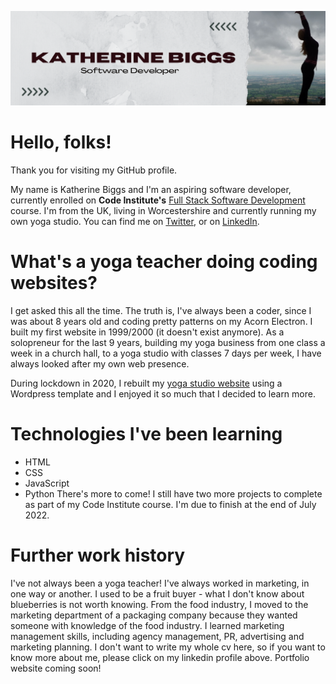 ![Banner](/assets/kb_linkedin_banner.png)

# Hello, folks!
Thank you for visiting my GitHub profile.

My name is Katherine Biggs and I'm an aspiring software developer, currently enrolled on **Code Institute's** [Full Stack Software Development](https://codeinstitute.net/) course. I'm from the UK, living in Worcestershire and currently running my own yoga studio. You can find me on [Twitter](https://twitter.com/gmyogakat?lang=en),  or on [LinkedIn](https://www.linkedin.com/in/kat-biggs-a658059/).

# What's a yoga teacher doing coding websites?
I get asked this all the time.  The truth is, I've always been a coder, since I was about 8 years old and coding pretty patterns on my Acorn Electron.  I built my first website in 1999/2000 (it doesn't exist anymore).  As a solopreneur for the last 9 years, building my yoga business from one class a week in a church hall, to a yoga studio with classes 7 days per week, I have always looked after my own web presence.

During lockdown in 2020, I rebuilt my [yoga studio website](http://greatmalvernyoga.co.uk/) using a Wordpress template and I enjoyed it so much that I decided to learn more.

# Technologies I've been learning
* HTML
* CSS
* JavaScript
* Python
There's more to come!  I still have two more projects to complete as part of my Code Institute course.  I'm due to finish at the end of July 2022.

# Further work history
I've not always been a yoga teacher!  I've always worked in marketing, in one way or another.  I used to be a fruit buyer - what I don't know about blueberries is not worth knowing.  From the food industry, I moved to the marketing department of a packaging company because they wanted someone with knowledge of the food industry.  I learned marketing management skills, including agency management, PR, advertising and marketing planning.  I don't want to write my whole cv here, so if you want to know more about me, please click on my linkedin profile above.  Portfolio website coming soon!

